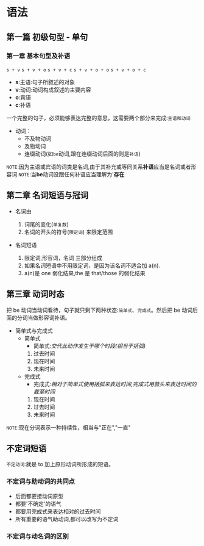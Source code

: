# 语法

## 第一篇 初级句型 - 单句

### 第一章 基本句型及补语

`s + v`
`s + v + o`
`s + v + c`
`s + v + o + o`
`s + v + o + c`

- **s**:主语:句子所叙述的对象
- **v**:动词:动词构成叙述的主要内容
- **o**:宾语
- **c**:补语

一个完整的句子，必须能够表达完整的意思，这需要两个部分来完成:`主语和动词`

- 动词：
  - 不及物动词
  - 及物动词
  - 连缀动词(如`be`动词,跟在连缀动词后面的则是`补语`)

`NOTE`:因为主语或宾语的词类是名词,由于其补充或等同关系**补语**应当是名词或者形容词
`NOTE`:当**be**动词没跟任何补语应当理解为'**存在**

## 第二章 名词短语与冠词

- 名词由

  1. 词尾的变化(`单复数`)
  2. 名词的开头的符号(`限定词`)
     来限定范围

- 名词短语

  1. 限定词,形容词，名词 三部分组成
  2. 如果名词短语中不用限定词，是因为该名词不适合加 a(n).
  3. a(n)是 one 弱化结果,the 是 that/those 的弱化结果

## 第三章 动词时态

把 be 动词当动词看待，句子就只剩下两种状态:`简单式`、`完成式`。然后把 be 动词后面的分词当做形容词补语。

- 简单式与完成式
  - 简单式
    - 简单式:_交代此动作发生于哪个时段(相当于括弧)_
    1. 过去时间
    2. 现在时间
    3. 未来时间
  - 完成式
    - 完成式:_相对于简单式使用括弧来表达时间,完成式用箭头来表达时间的截至时间_
    1. 现在时间
    2. 过去时间
    3. 未来时间

`NOTE`:现在分词表示一种持续性，相当与"正在","一直"

## 不定词短语

`不定动词`:就是 to 加上原形动词所形成的短语。

### 不定词与助动词的共同点

- 后面都要接动词原型
- 都要'不确定'的语气
- 都要用完成式来表达相对的过去时间
- 所有重要的语气助动词,都可以改写为不定词

### 不定词与动名词的区别


